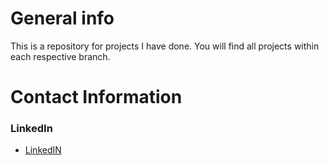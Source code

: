 # General info

This is a repository for projects I have done. You will find all projects within each respective branch. 

# Contact Information

### LinkedIn
* <a href="https://www.linkedin.com/in/armin-djulovic-3256b01b0/"> LinkedIN </a>
